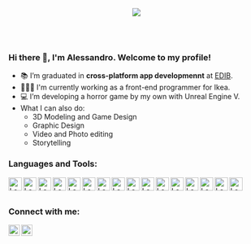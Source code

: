<p align="center"><img src="https://media.giphy.com/media/oePrmT6c3fNsY/giphy.gif"/></p>

<br>
<br>

### Hi there 👋, I'm Alessandro. Welcome to my profile!

- 📚 I’m graduated in **cross-platform app developmennt** at [EDIB](https://www.grupofleming.com/web/ciclos/estudios/30/cfgs_desarrollo_de_aplicaciones_multiplataforma.html/).
- 🧑🏻‍💻 I'm currently working as a front-end programmer for Ikea. 
- 💻 I’m developing a horror game by my own with Unreal Engine V.
- What I can also do: 
    - 3D Modeling and Game Design
    - Graphic Design
    - Video and Photo editing
    - Storytelling
    

### Languages and Tools:

<img align="left" alt="Lapini | Unity" width="26px" src="https://i.redd.it/tu3gt6ysfxq71.png" />
<img align="left" alt="Lapini | Unreal" width="26px" src="https://upload.wikimedia.org/wikipedia/commons/thumb/2/20/UE_Logo_Black_Centered.svg/640px-UE_Logo_Black_Centered.svg.png"/>
<img align="left" alt="Lapini | Blender" width="26px" src="https://upload.wikimedia.org/wikipedia/commons/thumb/0/0c/Blender_logo_no_text.svg/2503px-Blender_logo_no_text.svg.png"/>
<img align="left" alt="Lapini | React" width="26px" src="https://cdn.freebiesupply.com/logos/large/2x/react-1-logo-png-transparent.png" />
<img align="left" alt="Lapini | Javascript" width="26px" src="https://upload.wikimedia.org/wikipedia/commons/thumb/6/6a/JavaScript-logo.png/768px-JavaScript-logo.png" />
<img align="left" alt="Lapini | Java" width="26px" src="https://cdn-icons-png.flaticon.com/512/226/226777.png"/>
<img align="left" alt="Lapini | C#" width="26px" src="[https://seeklogo.com/images/C/c-sharp-c-logo-02F17714BA-seeklogo.com.png](https://upload.wikimedia.org/wikipedia/commons/b/bd/Logo_C_sharp.svg)"/>
<img align="left" alt="Lapini | Python" width="26px" src="https://upload.wikimedia.org/wikipedia/commons/thumb/c/c3/Python-logo-notext.svg/1869px-Python-logo-notext.svg.png"/>
<img align="left" alt="Lapini | MongoDB" width="26px" src="https://img.icons8.com/color/480/mongodb.png"/>
<img align="left" alt="Lapini | SQL" width="26px" src="https://lineadecodigo.com/wp-content/uploads/2014/04/sql-e1633736325758.png"/>
<img align="left" alt="Lapini | Photoshop" width="26px" src="https://logodownload.org/wp-content/uploads/2019/10/adobe-photoshop-logo-1.png" />
<img align="left" alt="Lapini | Premiere" width="26px" src="https://logodownload.org/wp-content/uploads/2019/10/adobe-premiere-pro-logo-1-1.png" />
<img align="left" alt="Lapini | After Effects" width="26px" src="https://upload.wikimedia.org/wikipedia/commons/thumb/c/cb/Adobe_After_Effects_CC_icon.svg/788px-Adobe_After_Effects_CC_icon.svg.png" />
<img align="left" alt="Lapini | Illustrator" width="26px" src="https://www.pngmart.com/files/21/AI-PNG-Image.png" />
<img align="left" alt="Lapini | Marvelous" width="26px" src="https://theme.zdassets.com/theme_assets/9584131/bfb9d59b5074cba7b27f4dca62fb2cb313f9a273.png" />
<img align="left" alt="Lapini | Character Creator" width="26px" src="https://www.reallusion.com/about/includes/image/press_resource_product/cc/character-creator-1000x1000_colorlogo_word.png" />


<br/>
<br/>

### Connect with me:

[<img align="left" alt="Lapini | LinkedIn" width="22px" src="https://cdn-icons-png.flaticon.com/512/174/174857.png" />][linkedin]
[<img align="left" alt="Lapini | Instagram" width="22px" src="https://cdn-icons-png.flaticon.com/512/174/174855.png" />][instagram]

<br/>
<br/>


</details>

[linkedin]: https://es.linkedin.com/in/alessandro-lapini-l%C3%B3pez-9a4419153
[instagram]: https://www.instagram.com/a.lapini/
[Photoshop]:https://logos-marcas.com/wp-content/uploads/2020/11/Adobe-Photoshop-Logo.png
